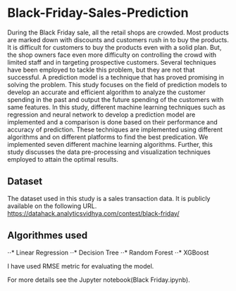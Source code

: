 # Black-Friday-Sales-Prediction
During the Black Friday sale, all the retail shops are crowded. Most products are marked down with discounts and customers rush in to buy the products. It is difficult for customers to buy the products even with a solid plan. But, the shop owners face even more difficulty on controlling the crowd with limited staff and in targeting prospective customers. Several techniques have been employed to tackle this problem, but they are not that successful. A prediction model is a technique that has proved promising in solving the problem. This study focuses on the field of prediction models to develop an accurate and efficient algorithm to analyze the customer spending in the past and output the future spending of the customers with same features. In this study, different machine learning techniques such as regression and neural network to develop a prediction model are implemented and a comparison is done based on their performance and accuracy of prediction. These techniques are implemented using different algorithms and on different platforms to find the best predication. We implemented seven different machine learning algorithms. Further, this study discusses the data pre-processing and visualization techniques employed to attain the optimal results.

## Dataset
The dataset used in this study is a sales transaction data. It is publicly available on the following URL.
https://datahack.analyticsvidhya.com/contest/black-friday/

## Algorithmes used
⋅⋅* Linear Regression
⋅⋅* Decision Tree
⋅⋅* Random Forest
⋅⋅* XGBoost

I have used RMSE metric for evaluating the model.

For more details see the Jupyter notebook(Black Friday.ipynb).
